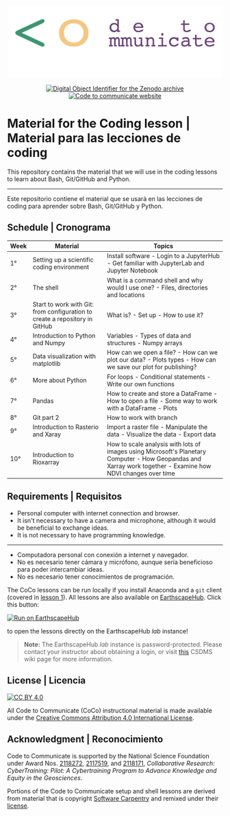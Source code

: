 ![CoCo banner](./media/coco-banner.jpg)

<p align="center">
<a href="https://doi.org/10.5281/zenodo.7102509">
<img
src="https://img.shields.io/badge/doi-10.5281%2Fzenodo.7102509-blue.svg?style=flat-square"
alt="Digital Object Identifier for the Zenodo archive"
/>
</a>

<a href="https://www.codecommunicate.org/">
<img
src="https://img.shields.io/badge/website-www.codecomunicate.org-blue.svg?style=flat-square"
alt="Code to communicate website"
/>
</a>
</p>

# Material for the Coding lesson | Material para las lecciones de coding

This repository contains the material that we will use in the coding lessons to
learn about Bash, Git/GitHub and Python.

---

Este repositorio contiene el material que se usará en las lecciones de coding
para aprender sobre Bash, Git/GitHub y Python.

## Schedule | Cronograma

| Week | Material                                                                    | Topics                                                                                                       |
| ---- | --------------------------------------------------------------------------- | ------------------------------------------------------------------------------------------------------------ |
| 1°   | Setting up a scientific coding environment                                  | Install software - Login to a JupyterHub - Get familiar with JupyterLab and Jupyter Notebook                 |
| 2°   | The shell                                                                   | What is a command shell and why would I use one? - Files, directories and locations                          |
| 3°   | Start to work with Git: from configuration to create a repository in GitHub | What is? - Set up - How to use it?                                                                           |
| 4°   | Introduction to Python and Numpy                                            | Variables - Types of data and structures - Numpy arrays                                                      |
| 5°   | Data visualization with matplotlib                                          | How can we open a file? - How can we plot our data? - Plots types - How can we save our plot for publishing? |
| 6°   | More about Python                                                           | For loops - Conditional statements - Write our own functions                                                 |
| 7°   | Pandas                                                                      | How to create and store a DataFrame - How to open a file - Some way to work with a DataFrame - Plots         |
| 8°   | Git part 2                                                                  | How to work with branch                                                                                      |
| 9°   | Introduction to Rasterio and Xaray                                          | Import a raster file - Manipulate the data - Visualize the data - Export data                                |
| 10°  | Introduction to Rioxarray | How to scale analysis with lots of images using Microsoft's Planetary Computer - How Geopandas and Xarray work together - Examine how NDVI changes over time |

## Requirements | Requisitos

- Personal computer with internet connection and browser.
- It isn't necessary to have a camera and microphone, although it would be
  beneficial to exchange ideas.
- It is not necessary to have programming knowledge.

---

- Computadora personal con conexión a internet y navegador.
- No es necesario tener cámara y micrófono, aunque sería beneficioso para poder
  intercambiar ideas.
- No es necesario tener conocimientos de programación.

The CoCo lessons can be run locally
if you install Anaconda and a `git` client
(covered in [lesson 1](./01_coding_environment.md)).
All lessons are also available
on [EarthscapeHub][jhub].
Click this button:

[![Run on EarthscapeHub][badge]][jhub-link]

to open the lessons directly on the EarthscapeHub *lab* instance!

> **Note:** The EarthscapeHub *lab* instance is password-protected.
  Please contact your instructor about obtaining a login,
  or visit [this][jhub-info] CSDMS wiki page for more information.

## License | Licencia

[![CC BY 4.0][cc-by-image]][cc-by]

All Code to Communicate (CoCo) instructional material is made available under
the [Creative Commons Attribution 4.0 International License][cc-by].

## Acknowledgment | Reconocimiento

Code to Communicate is supported by the National Science Foundation
under Award Nos. [2118272][nsf-award-nicole], [2117519][nsf-award-julie], and
[2118171][nsf-award-mark],
_Collaborative Research: CyberTraining: Pilot: A Cybertraining Program to
Advance Knowledge and Equity in the Geosciences_.

Portions of the Code to Communicate setup and shell lessons
are derived from material that is copyright
[Software Carpentry][swc]
and remixed under their [license][swc-license].

<!-- Links -->

[badge]: https://img.shields.io/badge/Run%20on-EarthscapeHub-orange
[cc-by]: http://creativecommons.org/licenses/by/4.0/
[cc-by-image]: https://i.creativecommons.org/l/by/4.0/88x31.png
[jhub]: https://csdms.colorado.edu/wiki/JupyterHub
[jhub-info]: https://csdms.colorado.edu/wiki/JupyterHub
[jhub-link]: https://lab.openearthscape.org/hub/user-redirect/git-pull?repo=https%3A%2F%2Fgithub.com%2FCodeToCommunicate%2FCoCoLessons&urlpath=lab%2Ftree%2FCoCoLessons%2F%3Fautodecode&branch=main
[notebook]: ./lessons/jupyter/general_jupyter_notebook_tutorial.ipynb
[nsf-award-nicole]: https://www.nsf.gov/awardsearch/showAward?AWD_ID=2118272
[nsf-award-julie]: https://www.nsf.gov/awardsearch/showAward?AWD_ID=2117519
[nsf-award-mark]: https://www.nsf.gov/awardsearch/showAward?AWD_ID=2118171
[swc]: http://software-carpentry.org
[swc-license]: https://github.com/swcarpentry/python-novice-inflammation/blob/gh-pages/LICENSE.md
[swc]: http://software-carpentry.org
[swc-license]: https://github.com/swcarpentry/python-novice-inflammation/blob/gh-pages/LICENSE.md
